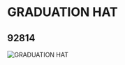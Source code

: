 # GRADUATION HAT
## 92814
![GRADUATION HAT](https://lc-www-live-s.legocdn.com/media/bricks/5/2/4597082.jpg)